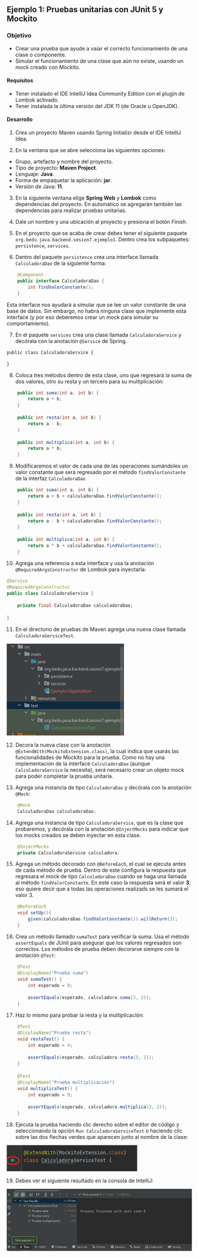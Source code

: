 ## Ejemplo 1: Pruebas unitarias con JUnit 5 y Mockito

### Objetivo
- Crear una prueba que ayude a vaiar el correcto funcionamiento de una clase o componente.
- Simular el funcionamiento de una clase que aún no existe, usando un mock creado con Mockito.  

#### Requisitos
- Tener instalado el IDE IntelliJ Idea Community Edition con el plugin de Lombok activado.
- Tener instalada la última versión del JDK 11 (de Oracle u OpenJDK).


#### Desarrollo

1. Crea un proyecto Maven usando Spring Initializr desde el IDE IntelliJ Idea.

2. En la ventana que se abre selecciona las siguientes opciones:
- Grupo, artefacto y nombre del proyecto.
- Tipo de proyecto: **Maven Project**.
- Lenguaje: **Java**.
- Forma de empaquetar la aplicación: **jar**.
- Versión de Java: **11**.

3. En la siguiente ventana elige **Spring Web** y **Lombok** como dependencias del proyecto. En automático se agregarán también las dependencias para realizar pruebas unitarias.

4. Dale un nombre y una ubicación al proyecto y presiona el botón *Finish*.

5. En el proyecto que se acaba de crear debes tener el siguiente paquete `org.bedu.java.backend.sesion7.ejemplo1`. Dentro crea los subpaquetes: `persistence`, `services`.

6. Dentro del paquete `persistence` crea una interface llamada `CalculadoraDao` de la siguiente forma:
```java
    @Component
    public interface CalculadoraDao {
        int findValorConstante();
    }
```
Esta interface nos ayudará a simular que se lee un valor constante de una base de datos. Sin embargo, no habrá ninguna clase que implemente esta interface (y por eso deberemos crear un mock para simular su comportamiento).


7. En el paquete `services` crea una clase llamada `CalculadoraService` y decórala con la anotación `@Service` de Spring.
```java@Service
public class CalculadoraService {

}
```

8. Coloca tres métodos dentro de esta clase, uno que regresará la suma de dos valores, otro su resta y un tercero para su multiplicación:
```java
    public int suma(int a, int b) {
        return a + b;
    }

    public int resta(int a, int b) {
        return a - b;
    }

    public int multiplica(int a, int b) {
        return a * b;
    }
```

9. Modificaremos el valor de cada una de las operaciones sumándoles un valor constante que será regresado por el método `findValorConstante` de la interfaz `CalculadoraDao`
```java
    public int suma(int a, int b) {
        return a + b + calculadoraDao.findValorConstante();
    }

    public int resta(int a, int b) {
        return a - b + calculadoraDao.findValorConstante();
    }

    public int multiplica(int a, int b) {
        return a * b + calculadoraDao.findValorConstante();
    }
```

10. Agrega una referencia a esta interface y usa la anotación `@RequiredArgsConstructor` de Lombok para inyectarla:
```java
@Service
@RequiredArgsConstructor
public class CalculadoraService {

    private final CalculadoraDao calculadoraDao;
    
}
```

11. En el directorio de pruebas de Maven agrega una nueva clase llamada `CalculadoraServiceTest`.

![imagen](img/img_01.png)

12. Decora la nueva clase con la anotación `@ExtendWith(MockitoExtension.class)`, la cual indica que usarás las funcionalidades de Mockito para la prueba. Como no hay una implementación de la interface `CalculadoraDao` (aunque `CalculadoraService` la necesita), será necesario crear un objeto mock para poder completar la prueba unitaria. 

13. Agrega una instancia de tipo `CalculadoraDao` y decórala con la anotación `@Mock`:

```java
    @Mock
    CalculadoraDao calculadoraDao;
```
14. Agrega una instancia de tipo `CalculadoraService`, que es la clase que probaremos, y decórala con la anotación `@InjectMocks` para indicar que los mocks creados se deben inyectar en esta clase.

```java
    @InjectMocks
    private CalculadoraService calculadora;
```

15. Agrega un método decorado con `@BeforeEach`, el cual se ejecuta antes de cada método de prueba. Dentro de este configura la respuesta que regresara el mock de tipo `CalculadoraDao` cuando se haga una llamada al método `findValorConstante`. En este caso la respuesta será el valor **3**; eso quiere decir que a todas las operaciones realizads se les sumará el valor 3.

```java
    @BeforeEach
    void setUp(){
        given(calculadoraDao.findValorConstante()).willReturn(3);
    }
```

16. Crea un método llamado `sumaTest` para verificar la suma. Usa el método `assertEquals` de JUnit para asegurar que los valores regresados son correctos. Los métodos de prueba deben decorarse siempre con la anotación `@Test`:
```java
    @Test
    @DisplayName("Prueba suma")
    void sumaTest() {
        int esperado = 8;

        assertEquals(esperado, calculadora.suma(3, 2));
    }
```

17. Haz lo mismo para probar la resta y la multiplicación:
```java
    @Test
    @DisplayName("Prueba resta")
    void restaTest() {
        int esperado = 4;

        assertEquals(esperado, calculadora.resta(3, 2));
    }

    @Test
    @DisplayName("Prueba multiplicación")
    void multiplicaTest() {
        int esperado = 9;

        assertEquals(esperado, calculadora.multiplica(3, 2));
    }
```

18. Ejecuta la prueba haciendo clic derecho sobre el editor de código y seleccionando la opción `Run CalculadoraServiceTest` o haciendo clic sobre las dos flechas verdes que aparecen junto al nombre de la clase:

![imagen](img/img_02.png)

19. Debes ver el siguiente resultado en la consola de IntelliJ:

![imagen](img/img_03.png)
